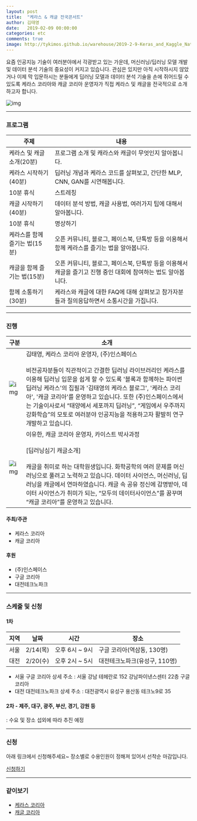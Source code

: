 ```yaml
---
layout: post
title:  "케라스 & 캐글 전국콘서트"
author: 김태영
date:   2019-02-09 00:00:00
categories: etc
comments: true
image: http://tykimos.github.io/warehouse/2019-2-9-Keras_and_Kaggle_National_Concert_title.png
---
```

요즘 인공지능 기술이 여러분야에서 각광받고 있는 가운데, 머신러닝/딥러닝 모델 개발 및 데이터 분석 기술의 중요성이 커지고 있습니다. 관심은 있지만 아직 시작하시지 않았거나 이제 막 입문하시는 분들에게 딥러닝 모델과 데이터 분석 기술을 손에 쥐어드릴 수 있도록 케라스 코리아와 캐글 코리아 운영자가 직접 케라스 및 캐글을 전국적으로 소개하고자 합니다.

![img](http://tykimos.github.io/warehouse/2019-2-9-Keras_and_Kaggle_National_Concert_title.png)

---
### 프로그램

|주제|내용|
|-|-|
|케라스 및 캐글 소개(20분)|프로그램 소개 및 캐라스와 캐글이 무엇인지 알아봅니다.|
|케라스 시작하기(40분)|딥러닝 개념과 케라스 코드를 살펴보고, 간단한 MLP, CNN, GAN를 시연해봅니다.|
|10분 휴식|스트레칭|
|캐글 시작하기(40분)|데이터 분석 방법, 캐글 사용법, 여러가지 팁에 대해서 알아봅니다.|
|10분 휴식|명상하기|
|케라스를 함께 즐기는 법(15분)|오픈 커뮤니티, 블로그, 페이스북, 단톡방 등을 이용해서 함께 케라스를 즐기는 법을 알아봅니다.|
|캐글을 함께 즐기는 법(15분)|오픈 커뮤니티, 블로그, 페이스북, 단톡방 등을 이용해서 캐글을 즐기고 진행 중인 대회에 참여하는 법도 알아봅니다.|
|함께 소통하기(30분)|케라스와 캐글에 대한 FAQ에 대해 살펴보고 참가자분들과 질의응답하면서 소통시간을 가집니다.|

---
### 진행

|구분|소개|
|-|-|
|![img](http://tykimos.github.io/warehouse/2018-3-19-ISS_Python_Deep_Learning_Keras_with_Blocks_tykimos.jpg)|김태영, 케라스 코리아 운영자, (주)인스페이스<br><br>비전공자분들이 직관적이고 간결한 딥러닝 라이브러리인 케라스를 이용해 딥러닝 입문을 쉽게 할 수 있도록 '블록과 함께하는 파이썬 딥러닝 케라스'의 집필과 '김태영의 케라스 블로그', '케라스 코리아', '캐글 코리아'를 운영하고 있습니다. 또한 (주)인스페이스에서는 기술이사로서 “태양에서 세포까지 딥러닝”, “게임에서 우주까지 강화학습”의 모토로 여러분야 인공지능을 적용하고자 활발히 연구개발하고 있습니다.|
|![img](http://tykimos.github.io/warehouse/2018-5-16-ISS_Plant_DeepLearning_Model_in_SNRC_lyh.jpg)|이유한, 캐글 코리아 운영자, 카이스트  박사과정<br><br>[딥러닝심기 캐글소개]<br><br>캐글을 취미로 하는 대학원생입니다. 화학공학의 여러 문제를 머신러닝으로 풀려고 노력하고 있습니다. 데이터 사이언스, 머신러닝, 딥러닝을 캐글에서 연마하였습니다. 캐글 속 공유 정신에 감명받아, 데이터 사이언스가 취미가 되는, “모두의 데이터사이언스”를 꿈꾸며 “캐글 코리아”를 운영하고 있습니다.|

#### 주최/주관 
* 케라스 코리아
* 캐글 코리아

#### 후원
* (주)인스페이스
* 구글 코리아
* 대전테크노파크

---
### 스케줄 및 신청

#### 1차
|지역|날짜|시간|장소|
|-|-|-|-|
|서울|2/14(목)|오후 6시 ~ 9시|구글 코리아(역삼동, 130명)|
|대전|2/20(수)|오후 2시 ~ 5시|대전테크노파크(유성구, 110명)|

* 서울 구글 코리아 상세 주소 : 서울 강남 테헤란로 152 강남파이낸스센터 22층 구글코리아 
* 대전 대전테크노파크 상세 주소 : 대전광역시 유성구 용산동 테크노9로 35

#### 2차 - 제주, 대구, 광주, 부산, 경기, 강원 등
: 수요 및 장소 섭외에 따라 추진 예정

---
### 신청

아래 링크에서 신청해주세요~ 장소별로 수용인원이 정해져 있어서 선착순 마감입니다.

[신청하기](https://goo.gl/forms/94Fla2TG2qO3Ctm33)

---
### 같이보기
* [케라스 코리아](https://www.facebook.com/groups/KerasKorea/)
* [캐글 코리아](https://www.facebook.com/groups/KaggleKoreaOpenGroup/)
